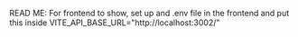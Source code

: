 READ ME: For frontend to show, set up and .env file in the frontend and put this inside VITE_API_BASE_URL="http://localhost:3002/"
